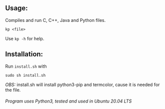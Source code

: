 ## Usage:

Compiles and run C, C++, Java and Python files.

```
kp <file>
```

Use ```kp -h``` for help.

## Installation:

Run ```install.sh``` with

```sudo sh install.sh```

_OBS:_ install.sh will install python3-pip and termcolor, cause it is needed for the file.


###### Program uses Python3, tested and used in Ubuntu 20.04 LTS
